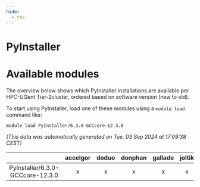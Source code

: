 ```yaml
---
hide:
  - toc
---
```


PyInstaller
===========

# Available modules


The overview below shows which PyInstaller installations are available per HPC-UGent Tier-2cluster, ordered based on software version (new to old).

To start using PyInstaller, load one of these modules using a `module load` command like:

```shell
module load PyInstaller/6.3.0-GCCcore-12.3.0
```

*(This data was automatically generated on Tue, 03 Sep 2024 at 17:09:38 CEST)*  

| |accelgor|doduo|donphan|gallade|joltik|shinx|skitty|
| :---: | :---: | :---: | :---: | :---: | :---: | :---: | :---: |
|PyInstaller/6.3.0-GCCcore-12.3.0|x|x|x|x|x|-|x|
